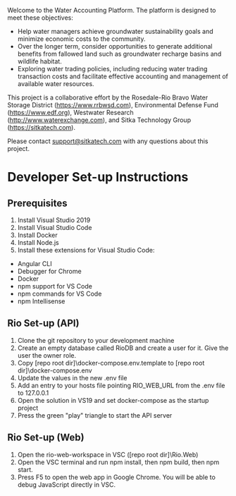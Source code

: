 Welcome to the Water Accounting Platform. The platform is designed to meet these objectives:
- Help water managers achieve groundwater sustainability goals and minimize economic costs to the community.
- Over the longer term, consider opportunities to generate additional benefits from fallowed land such as groundwater recharge basins and wildlife habitat.
- Exploring water trading policies, including reducing water trading transaction costs and facilitate effective accounting and management of available water resources.

This project is a collaborative effort by the Rosedale-Rio Bravo Water Storage District (https://www.rrbwsd.com), Environmental Defense Fund (https://www.edf.org), Westwater Research (http://www.waterexchange.com), and Sitka Technology Group (https://sitkatech.com). 

Please contact support@sitkatech.com with any questions about this project.

# Developer Set-up Instructions
## Prerequisites

1. Install Visual Studio 2019
2. Install Visual Studio Code
3. Install Docker
4. Install Node.js
5. Install these extensions for Visual Studio Code:

- Angular CLI
- Debugger for Chrome
- Docker
- npm support for VS Code
- npm commands for VS Code
- npm Intellisense

## Rio Set-up (API)

1. Clone the git repository to your development machine
2. Create an empty database called RioDB and create a user for it. Give the user the owner role.
3. Copy [repo root dir]\docker-compose\.env.template to [repo root dir]\docker-compose\.env
4. Update the values in the new .env file
5. Add an entry to your hosts file pointing RIO_WEB_URL from the .env file to 127.0.0.1
6. Open the solution in VS19 and set docker-compose as the startup project
7. Press the green "play" triangle to start the API server

## Rio Set-up (Web)
1. Open the rio-web-workspace in VSC ([repo root dir]\Rio.Web)
2. Open the VSC terminal and run npm install, then npm build, then npm start.
3. Press F5 to open the web app in Google Chrome. You will be able to debug JavaScript directly in VSC.
